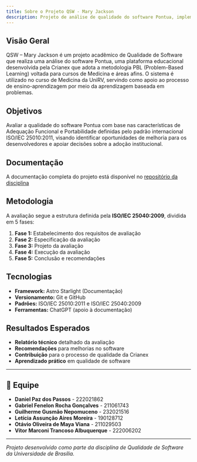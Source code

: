 ```yaml
---
title: Sobre o Projeto QSW - Mary Jackson
description: Projeto de análise de qualidade do software Pontua, implementando Metodologia PBL para educação médica.
---
```





## Visão Geral

QSW – Mary Jackson é um projeto acadêmico de Qualidade de Software que realiza uma análise do software Pontua, uma plataforma educacional desenvolvida pela Crianex que adota a metodologia PBL (Problem-Based Learning) voltada para cursos de Medicina e áreas afins. O sistema é utilizado no curso de Medicina da UniRV, servindo como apoio ao processo de ensino-aprendizagem por meio da aprendizagem baseada em problemas.

## Objetivos

Avaliar a qualidade do software Pontua com base nas características de Adequação Funcional e Portabilidade definidas pelo padrão internacional ISO/IEC 25010:2011, visando identificar oportunidades de melhoria para os desenvolvedores e apoiar decisões sobre a adoção institucional.

## Documentação

A documentação completa do projeto está disponível no [repositório da disciplina](https://github.com/fcte-qualidade-de-software-1/2025-2_T01_MARY-JACKSON/tree/main)

## Metodologia

A avaliação segue a estrutura definida pela **ISO/IEC 25040:2009**, dividida em 5 fases:

1. **Fase 1:** Estabelecimento dos requisitos de avaliação
2. **Fase 2:** Especificação da avaliação
3. **Fase 3:** Projeto da avaliação
4. **Fase 4:** Execução da avaliação
5. **Fase 5:** Conclusão e recomendações

## Tecnologias

- **Framework:** Astro Starlight (Documentação)
- **Versionamento:** Git e GitHub
- **Padrões:** ISO/IEC 25010:2011 e ISO/IEC 25040:2009
- **Ferramentas:** ChatGPT (apoio à documentação)

## Resultados Esperados

- **Relatório técnico** detalhado da avaliação
- **Recomendações** para melhorias no software
- **Contribuição** para o processo de qualidade da Crianex
- **Aprendizado prático** em qualidade de software

---

## 👥 Equipe

- **Daniel Paz dos Passos** - 222021862
- **Gabriel Fenelon Rocha Gonçalves** - 211061743
- **Guilherme Gusmão Nepomuceno** - 232021516
- **Letícia Assunção Aires Moreira** - 190128712
- **Otávio Oliveira de Maya Viana** - 211029503
- **Vítor Marconi Trancoso Albuquerque** - 222006202

---

*Projeto desenvolvido como parte da disciplina de Qualidade de Software da Universidade de Brasília.*
